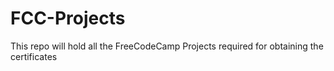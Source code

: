 # FCC-Projects
This repo will hold all the FreeCodeCamp Projects required for obtaining the certificates
